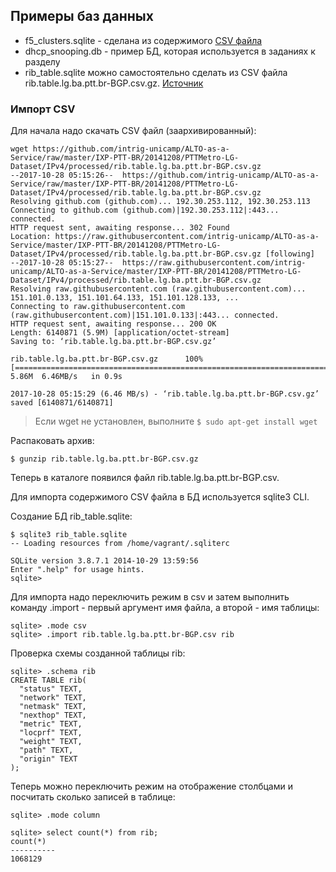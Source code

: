 ## Примеры баз данных

* f5_clusters.sqlite - сделана из содержимого [CSV файла](https://github.com/vijayajyothi/planning/blob/master/csv_data/f5/f5_clusters.csv)
* dhcp_snooping.db - пример БД, которая используется в заданиях к разделу 
* rib_table.sqlite можно самостоятельно сделать из CSV файла rib.table.lg.ba.ptt.br-BGP.csv.gz. [Источник](https://github.com/intrig-unicamp/ALTO-as-a-Service/blob/master/IXP-PTT-BR/20141208/PTTMetro-LG-Dataset/IPv4/processed/rib.table.lg.ba.ptt.br-BGP.csv.gz)


### Импорт CSV

Для начала надо скачать CSV файл (заархивированный):
```
wget https://github.com/intrig-unicamp/ALTO-as-a-Service/raw/master/IXP-PTT-BR/20141208/PTTMetro-LG-Dataset/IPv4/processed/rib.table.lg.ba.ptt.br-BGP.csv.gz
--2017-10-28 05:15:26--  https://github.com/intrig-unicamp/ALTO-as-a-Service/raw/master/IXP-PTT-BR/20141208/PTTMetro-LG-Dataset/IPv4/processed/rib.table.lg.ba.ptt.br-BGP.csv.gz
Resolving github.com (github.com)... 192.30.253.112, 192.30.253.113
Connecting to github.com (github.com)|192.30.253.112|:443... connected.
HTTP request sent, awaiting response... 302 Found
Location: https://raw.githubusercontent.com/intrig-unicamp/ALTO-as-a-Service/master/IXP-PTT-BR/20141208/PTTMetro-LG-Dataset/IPv4/processed/rib.table.lg.ba.ptt.br-BGP.csv.gz [following]
--2017-10-28 05:15:27--  https://raw.githubusercontent.com/intrig-unicamp/ALTO-as-a-Service/master/IXP-PTT-BR/20141208/PTTMetro-LG-Dataset/IPv4/processed/rib.table.lg.ba.ptt.br-BGP.csv.gz
Resolving raw.githubusercontent.com (raw.githubusercontent.com)... 151.101.0.133, 151.101.64.133, 151.101.128.133, ...
Connecting to raw.githubusercontent.com (raw.githubusercontent.com)|151.101.0.133|:443... connected.
HTTP request sent, awaiting response... 200 OK
Length: 6140871 (5.9M) [application/octet-stream]
Saving to: ‘rib.table.lg.ba.ptt.br-BGP.csv.gz’

rib.table.lg.ba.ptt.br-BGP.csv.gz      100%[===========================================================================>]   5.86M  6.46MB/s   in 0.9s

2017-10-28 05:15:29 (6.46 MB/s) - ‘rib.table.lg.ba.ptt.br-BGP.csv.gz’ saved [6140871/6140871]
```

> Если wget не установлен, выполните ```$ sudo apt-get install wget```

Распаковать архив:
```
$ gunzip rib.table.lg.ba.ptt.br-BGP.csv.gz
```

Теперь в каталоге появился файл rib.table.lg.ba.ptt.br-BGP.csv.


Для импорта содержимого CSV файла в БД используется sqlite3 CLI.

Создание БД rib_table.sqlite:
```
$ sqlite3 rib_table.sqlite
-- Loading resources from /home/vagrant/.sqliterc

SQLite version 3.8.7.1 2014-10-29 13:59:56
Enter ".help" for usage hints.
sqlite>
```

Для импорта надо переключить режим в csv и затем выполнить команду .import - первый аргумент имя файла, а второй - имя таблицы:
```
sqlite> .mode csv
sqlite> .import rib.table.lg.ba.ptt.br-BGP.csv rib
```

Проверка схемы созданной таблицы rib:
```
sqlite> .schema rib
CREATE TABLE rib(
  "status" TEXT,
  "network" TEXT,
  "netmask" TEXT,
  "nexthop" TEXT,
  "metric" TEXT,
  "locprf" TEXT,
  "weight" TEXT,
  "path" TEXT,
  "origin" TEXT
);
```

Теперь можно переключить режим на отображение столбцами и посчитать сколько записей в таблице:
```
sqlite> .mode column

sqlite> select count(*) from rib;
count(*)
----------
1068129
```


